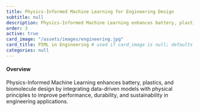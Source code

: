 ```yaml
---
title: Physics-Informed Machine Learning for Engineering Design
subtitle: null
description: Physics-Informed Machine Learning enhances battery, plastics, and biomolecule design by integrating data-driven models with physical principles to improve performance, durability, and sustainability in engineering applications.
order: 3
active: true
card_image: "/assets/images/engineering.jpg"
card_title: PIML in Engineering # used if card_image is null; defaults to title
categories: null
---
```


<h4>Overview</h4>

Physics-Informed Machine Learning enhances battery, plastics, and biomolecule design by integrating data-driven models with physical principles to improve performance, durability, and sustainability in engineering applications.